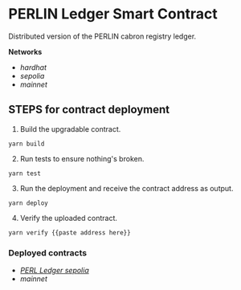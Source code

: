 # PERLIN Ledger Smart Contract

Distributed version of the PERLIN cabron registry ledger.

**Networks**
- *hardhat*
- *sepolia* 
- *mainnet*

## STEPS for contract deployment

1. Build the upgradable contract.
```
yarn build
```

2. Run tests to ensure nothing's broken.
```
yarn test

```
3. Run the deployment and receive the contract address as output.
```
yarn deploy
```

4. Verify the uploaded contract.
```
yarn verify {{paste address here}}
```

### Deployed contracts

- [*PERL Ledger sepolia*](https://sepolia.etherscan.io/address/0x55f12dca39e156001142b62f0de1b3bdd21e1d02)
- *mainnet*